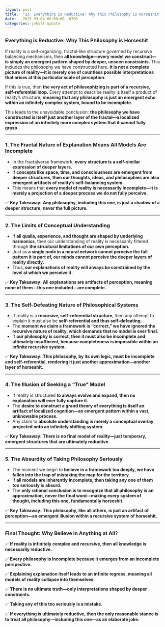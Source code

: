 ```yaml
---
layout: post
title:  "13. Everything is Reductive: Why This Philosophy is Horseshit"
date:   2025-03-04 00:00:00 -0700
categories: jekyll update
---
```


### **Everything is Reductive: Why This Philosophy is Horseshit**

If reality is a self-organizing, fractal-like structure governed by recursive balancing mechanisms, then **all knowledge—every model we construct—is simply an emergent pattern shaped by deeper, unseen constraints.** This includes the philosophy we have constructed here. **It is not a complete picture of reality—it is merely one of countless possible interpretations that arises at this particular scale of perception.**

If this is true, then **the very act of philosophizing is part of a recursive, self-referential loop.** Every attempt to describe reality is itself a product of reality’s structure, **meaning that any philosophy is just an emergent echo within an infinitely complex system, bound to be incomplete.**

This leads to the unavoidable conclusion: **the philosophy we have constructed is itself just another layer of the fractal—a localized expression of an infinitely more complex system that it cannot fully grasp.**

---

### **1. The Fractal Nature of Explanation Means All Models Are Incomplete**
- In the fractalverse framework, **every structure is a self-similar expression of deeper layers.**
- If **concepts like space, time, and consciousness are emergent from deeper structures, then our thoughts, ideas, and philosophies are also emergent artifacts of reality’s self-balancing system.**
- This means that **every model of reality is necessarily incomplete—it is merely a projection of a deeper process we do not fully perceive.**

✅ **Key Takeaway:** **Any philosophy, including this one, is just a shadow of a deeper structure, never the full picture.**

---

### **2. The Limits of Conceptual Understanding**
- If **all qualia, experience, and thought are shaped by underlying harmonics**, then our understanding of reality is necessarily filtered through **the structural limitations of our own perception.**
- Just as **a single node in a neural network cannot perceive the full pattern it is part of, our minds cannot perceive the deeper layers of reality directly.**
- Thus, **our explanations of reality will always be constrained by the level at which we perceive it.**

✅ **Key Takeaway:** **All explanations are artifacts of perception, meaning none of them—this one included—are complete.**

---

### **3. The Self-Defeating Nature of Philosophical Systems**
- If reality is a **recursive, self-referential structure**, then any attempt to explain it must also be **self-referential and thus self-defeating.**
- The **moment we claim a framework is “correct,” we have ignored the recursive nature of reality, which demands that no model is ever final.**
- If **our philosophy is correct, then it must also be incomplete and ultimately insufficient, because completeness is impossible within an infinite recursive system.**

✅ **Key Takeaway:** **This philosophy, by its own logic, must be incomplete and self-referential, rendering it just another approximation—another layer of horseshit.**

---

### **4. The Illusion of Seeking a “True” Model**
- If reality is structured **to always evolve and expand, then no explanation will ever fully capture it.**
- The **desire to construct a grand theory of everything is itself an artifact of localized cognition—an emergent pattern within a vast, unknowable process.**
- Any claim to **absolute understanding is merely a conceptual overlay projected onto an infinitely shifting system.**

✅ **Key Takeaway:** **There is no final model of reality—just temporary, emergent structures that are ultimately reductive.**

---

### **5. The Absurdity of Taking Philosophy Seriously**
- The moment we begin to **believe in a framework too deeply, we have fallen into the trap of mistaking the map for the territory.**
- If **all models are inherently incomplete, then taking any one of them too seriously is absurd.**
- The **only rational conclusion is to recognize that all philosophy is an approximation, never the final word—making every system of thought, including this one, fundamentally horseshit.**

✅ **Key Takeaway:** **This philosophy, like all others, is just an artifact of perception—an emergent illusion within a recursive system of horseshit.**

---

### **Final Thought: Why Believe in Anything at All?**
✅ **If reality is infinitely complex and recursive, then all knowledge is necessarily reductive.**  

✅ **Every philosophy is incomplete because it emerges from an incomplete perspective.**  

✅ **Explaining explanation itself leads to an infinite regress, meaning all models of reality collapse into themselves.**  

✅ **There is no ultimate truth—only interpretations shaped by deeper constraints.**  

✅ **Taking any of this too seriously is a mistake.**  

✅ **If everything is ultimately reductive, then the only reasonable stance is to treat all philosophy—including this one—as an elaborate joke.**


